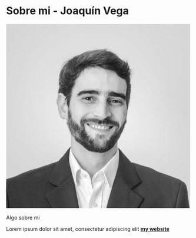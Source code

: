 # Sobre mi - Joaquín Vega

![](../images/foto_mia.jpg)

Algo sobre mi

Lorem ipsum dolor sit amet, consectetur adipiscing elit **[my website](https://community.emergentfutures.io/courses/5566525/content)**
